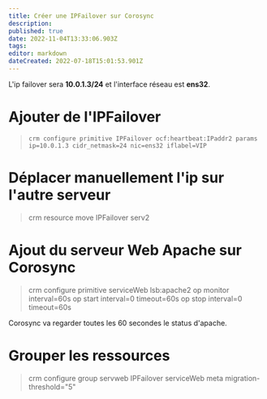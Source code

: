 ```yaml
---
title: Créer une IPFailover sur Corosync
description: 
published: true
date: 2022-11-04T13:33:06.903Z
tags: 
editor: markdown
dateCreated: 2022-07-18T15:01:53.901Z
---
```


L'ip failover sera **10.0.1.3/24** et l'interface réseau est **ens32**.

# Ajouter de l'IPFailover
> `crm configure primitive IPFailover ocf:heartbeat:IPaddr2 params ip=10.0.1.3 cidr_netmask=24 nic=ens32 iflabel=VIP`

# Déplacer manuellement l'ip sur l'autre serveur
> crm resource move IPFailover serv2

# Ajout du serveur Web Apache sur Corosync 
> crm configure primitive serviceWeb lsb:apache2 op monitor interval=60s op start interval=0 timeout=60s op stop interval=0 timeout=60s

Corosync va regarder toutes les 60 secondes le status d'apache.

# Grouper les ressources
> crm configure group servweb IPFailover serviceWeb meta migration-threshold="5"
